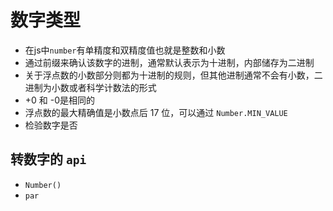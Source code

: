 # 数字类型
* 在js中`number`有单精度和双精度值也就是整数和小数
* 通过前缀来确认该数字的进制，通常默认表示为十进制，内部储存为二进制
* 关于浮点数的小数部分则都为十进制的规则，但其他进制通常不会有小数，二进制为小数或者科学计数法的形式
* +0 和 -0是相同的
* 浮点数的最大精确值是小数点后 17 位，可以通过 `Number.MIN_VALUE`
* 检验数字是否


## 转数字的 `api`
* `Number()`
* `par`
